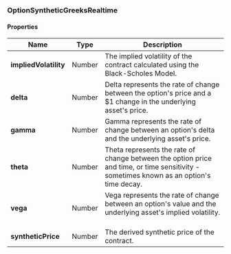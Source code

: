 
[//]: # (CLASS:OptionSyntheticGreeksRealtime)

[//]: # (KIND:object)

### OptionSyntheticGreeksRealtime

#### Properties

[//]: # (START_DEFINITION)

Name | Type | Description
------------ | ------------- | -------------
**impliedVolatility** | Number | The implied volatility of the contract calculated using the Black-Scholes Model. &nbsp;
**delta** | Number | Delta represents the rate of change between the option&#39;s price and a $1 change in the underlying asset&#39;s price. &nbsp;
**gamma** | Number | Gamma represents the rate of change between an option&#39;s delta and the underlying asset&#39;s price. &nbsp;
**theta** | Number | Theta represents the rate of change between the option price and time, or time sensitivity - sometimes known as an option&#39;s time decay. &nbsp;
**vega** | Number | Vega represents the rate of change between an option&#39;s value and the underlying asset&#39;s implied volatility. &nbsp;
**syntheticPrice** | Number | The derived synthetic price of the contract. &nbsp;

[//]: # (END_DEFINITION)






